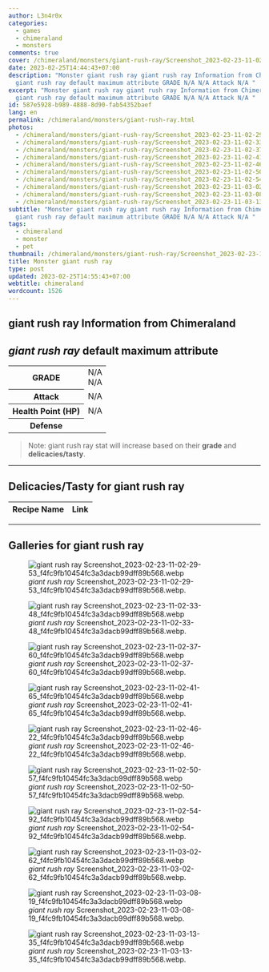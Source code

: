 ```yaml
---
author: L3n4r0x
categories:
  - games
  - chimeraland
  - monsters
comments: true
cover: /chimeraland/monsters/giant-rush-ray/Screenshot_2023-02-23-11-02-29-53_f4fc9fb10454fc3a3dacb99dff89b568.webp
date: 2023-02-25T14:44:43+07:00
description: "Monster giant rush ray giant rush ray Information from Chimeraland
  giant rush ray default maximum attribute GRADE N/A N/A Attack N/A "
excerpt: "Monster giant rush ray giant rush ray Information from Chimeraland
  giant rush ray default maximum attribute GRADE N/A N/A Attack N/A "
id: 587e5928-b989-4888-8d90-fab54352baef
lang: en
permalink: /chimeraland/monsters/giant-rush-ray.html
photos:
  - /chimeraland/monsters/giant-rush-ray/Screenshot_2023-02-23-11-02-29-53_f4fc9fb10454fc3a3dacb99dff89b568.webp
  - /chimeraland/monsters/giant-rush-ray/Screenshot_2023-02-23-11-02-33-48_f4fc9fb10454fc3a3dacb99dff89b568.webp
  - /chimeraland/monsters/giant-rush-ray/Screenshot_2023-02-23-11-02-37-60_f4fc9fb10454fc3a3dacb99dff89b568.webp
  - /chimeraland/monsters/giant-rush-ray/Screenshot_2023-02-23-11-02-41-65_f4fc9fb10454fc3a3dacb99dff89b568.webp
  - /chimeraland/monsters/giant-rush-ray/Screenshot_2023-02-23-11-02-46-22_f4fc9fb10454fc3a3dacb99dff89b568.webp
  - /chimeraland/monsters/giant-rush-ray/Screenshot_2023-02-23-11-02-50-57_f4fc9fb10454fc3a3dacb99dff89b568.webp
  - /chimeraland/monsters/giant-rush-ray/Screenshot_2023-02-23-11-02-54-92_f4fc9fb10454fc3a3dacb99dff89b568.webp
  - /chimeraland/monsters/giant-rush-ray/Screenshot_2023-02-23-11-03-02-62_f4fc9fb10454fc3a3dacb99dff89b568.webp
  - /chimeraland/monsters/giant-rush-ray/Screenshot_2023-02-23-11-03-08-19_f4fc9fb10454fc3a3dacb99dff89b568.webp
  - /chimeraland/monsters/giant-rush-ray/Screenshot_2023-02-23-11-03-13-35_f4fc9fb10454fc3a3dacb99dff89b568.webp
subtitle: "Monster giant rush ray giant rush ray Information from Chimeraland
  giant rush ray default maximum attribute GRADE N/A N/A Attack N/A "
tags:
  - chimeraland
  - monster
  - pet
thumbnail: /chimeraland/monsters/giant-rush-ray/Screenshot_2023-02-23-11-02-29-53_f4fc9fb10454fc3a3dacb99dff89b568.webp
title: Monster giant rush ray
type: post
updated: 2023-02-25T14:55:43+07:00
webtitle: chimeraland
wordcount: 1526
---
```


<link
  rel="stylesheet"
  href="https://rawcdn.githack.com/dimaslanjaka/Web-Manajemen/870a349/css/bootstrap-5-3-0-alpha3-wrapper.css"
/>
<section id="bootstrap-wrapper">
  <div data-bs-theme="dark">
    <h2>giant rush ray Information from Chimeraland</h2>
    <h2 id="attribute"><i>giant rush ray</i> default maximum attribute</h2>
    <div class="row">
      <div class="col mb-2">
        <div class="card">
          <div class="card-body">
            <table>
              <tr>
                <th>GRADE</th>
                <td>N/A <br />N/A</td>
              </tr>
              <tr>
                <th>Attack</th>
                <td>N/A</td>
              </tr>
              <tr>
                <th>Health Point (HP)</th>
                <td>N/A</td>
              </tr>
              <tr>
                <th>Defense</th>
                <td></td>
              </tr>
            </table>
          </div>
        </div>
      </div>
    </div>
    <blockquote class="bd-callout bd-callout-warning">
      Note: giant rush ray stat will increase based on their <b>grade</b> and
      <b>delicacies/tasty</b>.
    </blockquote>
    <hr />
    <h2 id="delicacies">Delicacies/Tasty for giant rush ray</h2>
    <div class="card">
      <div class="card-body">
        <div class="table-responsive">
          <table class="table table-striped">
            <thead>
              <tr>
                <th>Recipe Name</th>
                <th>Link</th>
              </tr>
            </thead>
            <tbody></tbody>
          </table>
        </div>
      </div>
    </div>
    <hr />
    <div id="gallery">
      <h2>Galleries for giant rush ray</h2>
      <div class="row">
        <div class="col-lg-6 col-12">
          <figure>
            <img
              src="https://www.webmanajemen.com/chimeraland/monsters/giant-rush-ray/Screenshot_2023-02-23-11-02-29-53_f4fc9fb10454fc3a3dacb99dff89b568.webp"
              alt="giant rush ray Screenshot_2023-02-23-11-02-29-53_f4fc9fb10454fc3a3dacb99dff89b568.webp"
            />
            <figcaption style="word-wrap: break-word">
              <i>giant rush ray</i>
              Screenshot_2023-02-23-11-02-29-53_f4fc9fb10454fc3a3dacb99dff89b568.webp.
            </figcaption>
          </figure>
        </div>
        <div class="col-lg-6 col-12">
          <figure>
            <img
              src="https://www.webmanajemen.com/chimeraland/monsters/giant-rush-ray/Screenshot_2023-02-23-11-02-33-48_f4fc9fb10454fc3a3dacb99dff89b568.webp"
              alt="giant rush ray Screenshot_2023-02-23-11-02-33-48_f4fc9fb10454fc3a3dacb99dff89b568.webp"
            />
            <figcaption style="word-wrap: break-word">
              <i>giant rush ray</i>
              Screenshot_2023-02-23-11-02-33-48_f4fc9fb10454fc3a3dacb99dff89b568.webp.
            </figcaption>
          </figure>
        </div>
        <div class="col-lg-6 col-12">
          <figure>
            <img
              src="https://www.webmanajemen.com/chimeraland/monsters/giant-rush-ray/Screenshot_2023-02-23-11-02-37-60_f4fc9fb10454fc3a3dacb99dff89b568.webp"
              alt="giant rush ray Screenshot_2023-02-23-11-02-37-60_f4fc9fb10454fc3a3dacb99dff89b568.webp"
            />
            <figcaption style="word-wrap: break-word">
              <i>giant rush ray</i>
              Screenshot_2023-02-23-11-02-37-60_f4fc9fb10454fc3a3dacb99dff89b568.webp.
            </figcaption>
          </figure>
        </div>
        <div class="col-lg-6 col-12">
          <figure>
            <img
              src="https://www.webmanajemen.com/chimeraland/monsters/giant-rush-ray/Screenshot_2023-02-23-11-02-41-65_f4fc9fb10454fc3a3dacb99dff89b568.webp"
              alt="giant rush ray Screenshot_2023-02-23-11-02-41-65_f4fc9fb10454fc3a3dacb99dff89b568.webp"
            />
            <figcaption style="word-wrap: break-word">
              <i>giant rush ray</i>
              Screenshot_2023-02-23-11-02-41-65_f4fc9fb10454fc3a3dacb99dff89b568.webp.
            </figcaption>
          </figure>
        </div>
        <div class="col-lg-6 col-12">
          <figure>
            <img
              src="https://www.webmanajemen.com/chimeraland/monsters/giant-rush-ray/Screenshot_2023-02-23-11-02-46-22_f4fc9fb10454fc3a3dacb99dff89b568.webp"
              alt="giant rush ray Screenshot_2023-02-23-11-02-46-22_f4fc9fb10454fc3a3dacb99dff89b568.webp"
            />
            <figcaption style="word-wrap: break-word">
              <i>giant rush ray</i>
              Screenshot_2023-02-23-11-02-46-22_f4fc9fb10454fc3a3dacb99dff89b568.webp.
            </figcaption>
          </figure>
        </div>
        <div class="col-lg-6 col-12">
          <figure>
            <img
              src="https://www.webmanajemen.com/chimeraland/monsters/giant-rush-ray/Screenshot_2023-02-23-11-02-50-57_f4fc9fb10454fc3a3dacb99dff89b568.webp"
              alt="giant rush ray Screenshot_2023-02-23-11-02-50-57_f4fc9fb10454fc3a3dacb99dff89b568.webp"
            />
            <figcaption style="word-wrap: break-word">
              <i>giant rush ray</i>
              Screenshot_2023-02-23-11-02-50-57_f4fc9fb10454fc3a3dacb99dff89b568.webp.
            </figcaption>
          </figure>
        </div>
        <div class="col-lg-6 col-12">
          <figure>
            <img
              src="https://www.webmanajemen.com/chimeraland/monsters/giant-rush-ray/Screenshot_2023-02-23-11-02-54-92_f4fc9fb10454fc3a3dacb99dff89b568.webp"
              alt="giant rush ray Screenshot_2023-02-23-11-02-54-92_f4fc9fb10454fc3a3dacb99dff89b568.webp"
            />
            <figcaption style="word-wrap: break-word">
              <i>giant rush ray</i>
              Screenshot_2023-02-23-11-02-54-92_f4fc9fb10454fc3a3dacb99dff89b568.webp.
            </figcaption>
          </figure>
        </div>
        <div class="col-lg-6 col-12">
          <figure>
            <img
              src="https://www.webmanajemen.com/chimeraland/monsters/giant-rush-ray/Screenshot_2023-02-23-11-03-02-62_f4fc9fb10454fc3a3dacb99dff89b568.webp"
              alt="giant rush ray Screenshot_2023-02-23-11-03-02-62_f4fc9fb10454fc3a3dacb99dff89b568.webp"
            />
            <figcaption style="word-wrap: break-word">
              <i>giant rush ray</i>
              Screenshot_2023-02-23-11-03-02-62_f4fc9fb10454fc3a3dacb99dff89b568.webp.
            </figcaption>
          </figure>
        </div>
        <div class="col-lg-6 col-12">
          <figure>
            <img
              src="https://www.webmanajemen.com/chimeraland/monsters/giant-rush-ray/Screenshot_2023-02-23-11-03-08-19_f4fc9fb10454fc3a3dacb99dff89b568.webp"
              alt="giant rush ray Screenshot_2023-02-23-11-03-08-19_f4fc9fb10454fc3a3dacb99dff89b568.webp"
            />
            <figcaption style="word-wrap: break-word">
              <i>giant rush ray</i>
              Screenshot_2023-02-23-11-03-08-19_f4fc9fb10454fc3a3dacb99dff89b568.webp.
            </figcaption>
          </figure>
        </div>
        <div class="col-lg-6 col-12">
          <figure>
            <img
              src="https://www.webmanajemen.com/chimeraland/monsters/giant-rush-ray/Screenshot_2023-02-23-11-03-13-35_f4fc9fb10454fc3a3dacb99dff89b568.webp"
              alt="giant rush ray Screenshot_2023-02-23-11-03-13-35_f4fc9fb10454fc3a3dacb99dff89b568.webp"
            />
            <figcaption style="word-wrap: break-word">
              <i>giant rush ray</i>
              Screenshot_2023-02-23-11-03-13-35_f4fc9fb10454fc3a3dacb99dff89b568.webp.
            </figcaption>
          </figure>
        </div>
      </div>
    </div>
  </div>
</section>